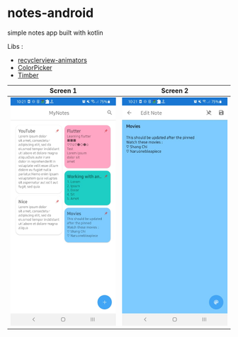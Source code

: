 # notes-android

simple notes app built with kotlin

Libs : 
- [recyclerview-animators](https://github.com/wasabeef/recyclerview-animators "recyclerview-animators")
- [ColorPicker](https://github.com/Dhaval2404/ColorPicker "ColorPicker")
- [Timber](https://github.com/JakeWharton/timber "Timber")

| Screen 1  | Screen 2 |
| ------------- | ------------- |
| <img width="300" src="https://github.com/instyo/notes-android/raw/master/1.jpeg"/>  | <img width="300" src="https://github.com/instyo/notes-android/raw/master/2.jpeg"/>|
